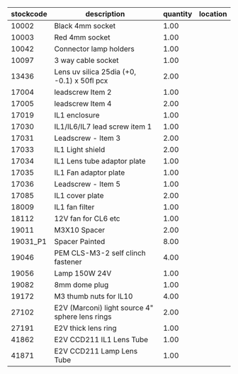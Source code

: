 |stockcode|description|quantity|location|
|---------|-----------|--------|--------|
|10002|Black 4mm socket|1.00||
|10003|Red 4mm socket|1.00||
|10042|Connector lamp holders|1.00||
|10097|3 way cable socket|1.00||
|13436|Lens uv silica 25dia (+0, -0.1) x 50fl pcx|2.00||
|17004|leadscrew Item 2|1.00||
|17005|leadscrew Item 4|2.00||
|17019|IL1 enclosure|1.00||
|17030|IL1/IL6/IL7 lead screw item 1|1.00||
|17031|Leadscrew - Item 3|2.00||
|17033|IL1 Light shield|2.00||
|17034|IL1 Lens tube adaptor plate|1.00||
|17035|IL1 Fan adaptor plate|1.00||
|17036|Leadscrew - Item 5|1.00||
|17085|IL1 cover plate|2.00||
|18009|IL1 fan filter|1.00||
|18112|12V fan for CL6 etc|1.00||
|19011|M3X10 Spacer|2.00||
|19031_P1|Spacer Painted|8.00||
|19046|PEM CLS-M3-2 self clinch fastener|4.00||
|19056|Lamp 150W 24V|1.00||
|19082|8mm dome plug|1.00||
|19172|M3 thumb nuts for IL10|4.00||
|27102|E2V (Marconi) light source 4" sphere lens rings|2.00||
|27191|E2V thick lens ring|1.00||
|41862|E2V CCD211 IL1 Lens Tube|1.00||
|41871|E2V CCD211 Lamp Lens Tube|1.00||

